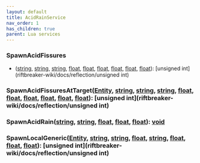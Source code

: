 ```yaml
---
layout: default
title: AcidRainService
nav_order: 1
has_children: true
parent: Lua services
---
```

### SpawnAcidFissures
 - ([string](riftbreaker-wiki/docs/reflection/string), [string](riftbreaker-wiki/docs/reflection/string), [string](riftbreaker-wiki/docs/reflection/string), [float](riftbreaker-wiki/docs/reflection/float), [float](riftbreaker-wiki/docs/reflection/float), [float](riftbreaker-wiki/docs/reflection/float), [float](riftbreaker-wiki/docs/reflection/float), [float](riftbreaker-wiki/docs/reflection/float), [float](riftbreaker-wiki/docs/reflection/float)): [unsigned int](riftbreaker-wiki/docs/reflection/unsigned int)

### SpawnAcidFissuresAtTarget([Entity](riftbreaker-wiki/docs/reflection/Entity), [string](riftbreaker-wiki/docs/reflection/string), [string](riftbreaker-wiki/docs/reflection/string), [string](riftbreaker-wiki/docs/reflection/string), [float](riftbreaker-wiki/docs/reflection/float), [float](riftbreaker-wiki/docs/reflection/float), [float](riftbreaker-wiki/docs/reflection/float), [float](riftbreaker-wiki/docs/reflection/float), [float](riftbreaker-wiki/docs/reflection/float), [float](riftbreaker-wiki/docs/reflection/float)): [unsigned int](riftbreaker-wiki/docs/reflection/unsigned int)
### SpawnAcidRain([string](riftbreaker-wiki/docs/reflection/string), [string](riftbreaker-wiki/docs/reflection/string), [float](riftbreaker-wiki/docs/reflection/float), [float](riftbreaker-wiki/docs/reflection/float), [float](riftbreaker-wiki/docs/reflection/float)): [void](riftbreaker-wiki/docs/reflection/void)
### SpawnLocalGeneric([Entity](riftbreaker-wiki/docs/reflection/Entity), [string](riftbreaker-wiki/docs/reflection/string), [string](riftbreaker-wiki/docs/reflection/string), [float](riftbreaker-wiki/docs/reflection/float), [string](riftbreaker-wiki/docs/reflection/string), [float](riftbreaker-wiki/docs/reflection/float), [float](riftbreaker-wiki/docs/reflection/float), [float](riftbreaker-wiki/docs/reflection/float)): [unsigned int](riftbreaker-wiki/docs/reflection/unsigned int)
